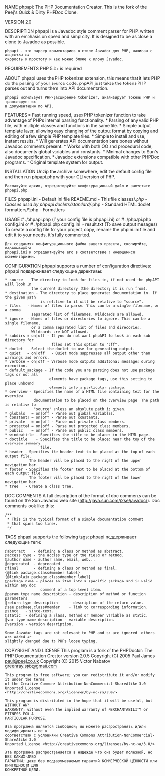NAME
	phpapi: The PHP Documentation Creator.
    This is the fork of the Peej's Quick & Dirty PHPDoc Clone.

VERSION
	2.0

DESCRIPTION
	phpapi is a Javadoc style comment parser for PHP, written with an emphasis on speed
    and simplicity. It is designed to be as close a clone to Javadoc as possible.

    phpapi - это парсер комментариев в стиле Javadoc для PHP, написан с акцентом на
    скорость и простоту и как можно ближе к клону Javadoc.

REQUIREMENTS
	PHP 5.3+ is required.

ABOUT
	phpapi uses the PHP tokenizer extension, this means that it lets PHP do the parsing
    of your source code. phpAPI just takes the tokens PHP parses out and turns them into
    API documentation.

    phpapi использует PHP-расширение tokenizer, анализирует токены PHP и транслирует их
    в документацию по API.

FEATURES
	* Fast running speed, uses PHP tokenizer function to take advantage of PHPs internal
      parsing functionality.
	* Parsing of any valid PHP file, with multiple classes and functions in the same file.
	* Simple output template layer, allowing easy changing of the output format by
      copying and editing of a few simple PHP template files.
	* Simple to install and use, instant results.
	* Will generates API documentation bare bones without Javadoc comments present.
	* Works with both OO and procedural code, also documents global variables and
      constants.
	* Minimal changes to Sun's Javadoc specification.
	* Javadoc extensions compatible with other PHPDoc programs.
    * Original template system for output.

INSTALLATION
	Unzip the archive somewhere, edit the default config file and then run phpapi.php
    with your CLI version of PHP.

    Распакуйте архив, отредактируйте конфигурационный файл и запустите phpapi.php.

FILES
	phpapi.ini - Default ini file
	README.md  - This file
	classes/*.php - Classes used by phpapi
	doclets/standard/*.php - Standard HTML doclet
    formatters/*.php - Formatters

USAGE
    # ./phpapi.php (if your config file is phpapi.ini)
    or
	# ./phpapi.php config.ini
    or
    # ./phpapi.php config.ini > result.txt (To save output mesages)
	To create a config file for your project, copy, rename the phpini.ini file and edit it
    to your needs, it's fully commented.

    Для созданияя конфигурационного файла вашего проекта, скопируйте, переименуйте
    phpapi.ini и отредактируйте его в соответствие с имеющемися комментариями.

CONFIGURATION
    phpapi supports a number of configuration directives:
    phpapi поддерживает следующие директивы:

	* source  - The directory to look for files in, if not used the phpAPI will look in
                the current directory (the directory it is run from).
    * destination - The directory to place generated documentation in. If the given path
                    is relative to it will be relative to "source".
    * files   - Names of files to parse. This can be a single filename, or a comma
                separated list of filenames. Wildcards are allowed.
    * ignore  - Names of files or directories to ignore. This can be a single filename,
                or a comma separated list of files and direcories.
                Wildcards are NOT allowed.
	* subdirs = on|off - If you do not want phpAPI to look in each sub directory for
                         files set this option to "off".
    * doclet  - Select the doclet to use for generating output.
	* quiet   = on|off   - Quiet mode suppresses all output other than warnings and errors.
	* verbose = on|off - Verbose mode outputs additional messages during execution.
	* default_package - If the code you are parsing does not use package tags or not all
                        elements have package tags, use this setting to place unbound
                        elements into a particular package.
	* overview - Specifies the name of a HTML file containing text for the overview
                 documentation to be placed on the overview page. The path is relative to
                 "source" unless an absolute path is given.
	* globals   = on|off - Parse out global variables.
	* constants = on|off - Parse out constants.
	* private   = on|off - Parse out private class members.
	* protected = on|off - Parse out protected class members.
	* public    = on|off - Parse out public class members.
	* windowtitle - Specifies the title to be placed in the HTML page.
	* doctitle    - Specifies the title to be placed near the top of the overview summary
                    file.
	* header - Specifies the header text to be placed at the top of each output file.
               The header will be placed to the right of the upper navigation bar.
	* footer - Specifies the footer text to be placed at the bottom of each output file.
               The footer will be placed to the right of the lower navigation bar.
	* tree   - Create a class tree.

DOC COMMENTS
	A full description of the format of doc comments can be found on the Sun Javadoc web
    site (http://java.sun.com/j2se/javadoc/). Doc comments look like this:

	/**
	 * This is the typical format of a simple documentation comment
	 * that spans two lines.
	 */

TAGS
	phpapi supports the following tags:
    phpapi поддерживает следующие теги:

	@abstract    - defining a class or method as abstract.
	@access type - the access type of the field or method.
	@author name - author name, email, web...
	@deprecated  - deprecated
	@final       - defining a class or method as final.
	{@link package.class#member label}
	{@linkplain package.class#member label}
	@package name - places an item into a specific package and is valid within any doc
                    comment of a top level item.
	@param type name description - description of method or function parameters.
	@return type description     - description of the return value.
	@see package.class#member    - link to corresponding information.
	@since   - since-text.
	@static  - defining a class, method or member variable as static.
	@var type name description - variable description.
	@version - version description.

	Some Javadoc tags are not relevant to PHP and so are ignored, others are added or
    slightly changed due to PHPs loose typing.

COPYRIGHT AND LICENSE
	This program is a fork of the PHPDoctor: The PHP Documentation Creator version 2.0.5
    Copyright (C) 2005 Paul James <paul@peej.co.uk>
    Copyright (C) 2015 Victor Nabatov <greenray.spb@gmail.com>

	This program is free software; you can redistribute it and/or modify it	under the terms
    of the Creative Commons Attribution-NonCommercial-ShareAlike 3.0 Unported License
    <http://creativecommons.org/licenses/by-nc-sa/3.0/>

	This program is distributed in the hope that it will be useful, but WITHOUT ANY
    WARRANTY; without even the implied warranty of MERCHANTABILITY or FITNESS FOR A
    PARTICULAR PURPOSE.

    Эта программа является свободной; вы можете распространять и/или модифицировать ее в
    соответствии с условиями Creative Commons Attribution-NonCommercial-ShareAlike 3.0
    Unported License <http://creativecommons.org/licenses/by-nc-sa/3.0/>

    Эта программа распространяется в надежде что она будет полезной, но БЕЗ КАКИХ-ЛИБО
    ГАРАНТИЙ; даже без подразумеваемых гарантий КОММЕРЧЕСКОЙ ЦЕННОСТИ или ПРИГОДНОСТИ ДЛЯ
    КОНКРЕТНОЙ ЦЕЛИ.
